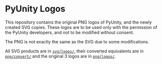# PyUnity Logos

This repository contains the original PNG logos of PyUnity, and the newly created SVG copies. These logos are to be used only with the permission of the PyUnity developers, and not to be modified without consent.

The PNG is not exactly the same as the SVG due to some modifications.

All SVG products are in [`svg/logos/`](https://github.com/pyunity/pyunity-logos/tree/master/svg/logos/), their converted equivalents are in [`png/convert/`](https://github.com/pyunity/pyunity-logos/tree/master/png/convert/) and the original 3 logos are in [`png/logos/`](https://github.com/pyunity/pyunity-logos/tree/master/png/logos/).
